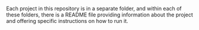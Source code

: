 Each project in this repository is in a separate folder, and within each of these folders, there is a README file providing information about the project and offering specific instructions on how to run it.
